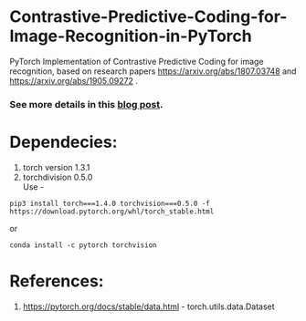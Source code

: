 # Contrastive-Predictive-Coding-for-Image-Recognition-in-PyTorch
PyTorch Implementation of Contrastive Predictive Coding for image recognition, based on research papers https://arxiv.org/abs/1807.03748 and  https://arxiv.org/abs/1905.09272 .

### See more details in this [blog post](https://mf1024.github.io/2019/05/27/contrastive-predictive-coding/).

# Dependecies: 
1) torch version 1.3.1
2) torchdivision 0.5.0 \
Use - 
```
pip3 install torch===1.4.0 torchvision===0.5.0 -f https://download.pytorch.org/whl/torch_stable.html
```
or 
```
conda install -c pytorch torchvision
```


# References:
1) https://pytorch.org/docs/stable/data.html - torch.utils.data.Dataset
